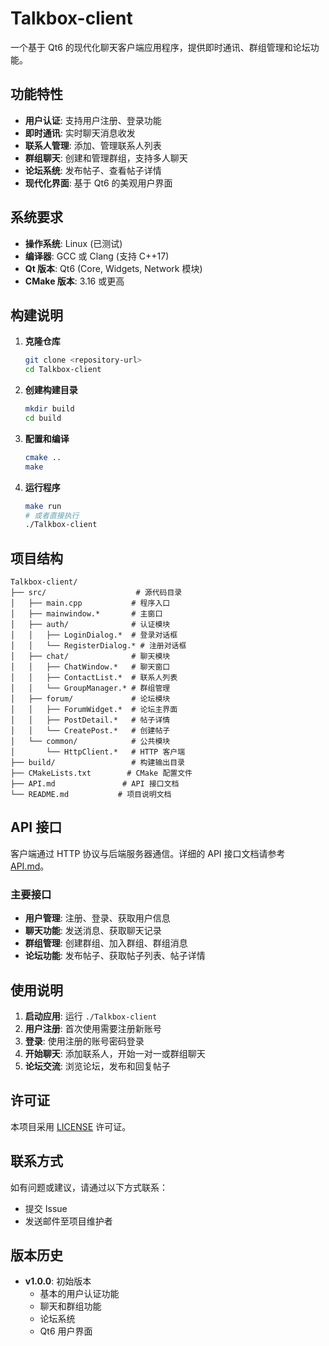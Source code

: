 # Talkbox-client

一个基于 Qt6 的现代化聊天客户端应用程序，提供即时通讯、群组管理和论坛功能。

## 功能特性

- **用户认证**: 支持用户注册、登录功能
- **即时通讯**: 实时聊天消息收发
- **联系人管理**: 添加、管理联系人列表
- **群组聊天**: 创建和管理群组，支持多人聊天
- **论坛系统**: 发布帖子、查看帖子详情
- **现代化界面**: 基于 Qt6 的美观用户界面

## 系统要求

- **操作系统**: Linux (已测试)
- **编译器**: GCC 或 Clang (支持 C++17)
- **Qt 版本**: Qt6 (Core, Widgets, Network 模块)
- **CMake 版本**: 3.16 或更高

## 构建说明

1. **克隆仓库**
   ```bash
   git clone <repository-url>
   cd Talkbox-client
   ```

2. **创建构建目录**
   ```bash
   mkdir build
   cd build
   ```

3. **配置和编译**
   ```bash
   cmake ..
   make
   ```

4. **运行程序**
   ```bash
   make run
   # 或者直接执行
   ./Talkbox-client
   ```

## 项目结构

```
Talkbox-client/
├── src/                    # 源代码目录
│   ├── main.cpp           # 程序入口
│   ├── mainwindow.*       # 主窗口
│   ├── auth/              # 认证模块
│   │   ├── LoginDialog.*  # 登录对话框
│   │   └── RegisterDialog.* # 注册对话框
│   ├── chat/              # 聊天模块
│   │   ├── ChatWindow.*   # 聊天窗口
│   │   ├── ContactList.*  # 联系人列表
│   │   └── GroupManager.* # 群组管理
│   ├── forum/             # 论坛模块
│   │   ├── ForumWidget.*  # 论坛主界面
│   │   ├── PostDetail.*   # 帖子详情
│   │   └── CreatePost.*   # 创建帖子
│   └── common/            # 公共模块
│       └── HttpClient.*   # HTTP 客户端
├── build/                 # 构建输出目录
├── CMakeLists.txt        # CMake 配置文件
├── API.md               # API 接口文档
└── README.md           # 项目说明文档
```

## API 接口

客户端通过 HTTP 协议与后端服务器通信。详细的 API 接口文档请参考 [API.md](API.md)。

### 主要接口

- **用户管理**: 注册、登录、获取用户信息
- **聊天功能**: 发送消息、获取聊天记录
- **群组管理**: 创建群组、加入群组、群组消息
- **论坛功能**: 发布帖子、获取帖子列表、帖子详情

## 使用说明

1. **启动应用**: 运行 `./Talkbox-client`
2. **用户注册**: 首次使用需要注册新账号
3. **登录**: 使用注册的账号密码登录
4. **开始聊天**: 添加联系人，开始一对一或群组聊天
5. **论坛交流**: 浏览论坛，发布和回复帖子



## 许可证

本项目采用 [LICENSE](LICENSE) 许可证。

## 联系方式

如有问题或建议，请通过以下方式联系：

- 提交 Issue
- 发送邮件至项目维护者

## 版本历史

- **v1.0.0**: 初始版本
  - 基本的用户认证功能
  - 聊天和群组功能
  - 论坛系统
  - Qt6 用户界面

